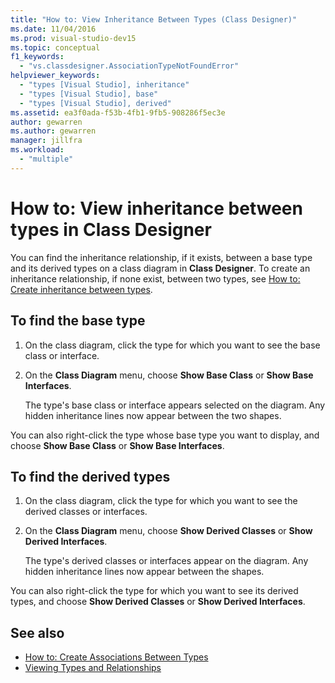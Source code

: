 ```yaml
---
title: "How to: View Inheritance Between Types (Class Designer)"
ms.date: 11/04/2016
ms.prod: visual-studio-dev15
ms.topic: conceptual
f1_keywords:
  - "vs.classdesigner.AssociationTypeNotFoundError"
helpviewer_keywords:
  - "types [Visual Studio], inheritance"
  - "types [Visual Studio], base"
  - "types [Visual Studio], derived"
ms.assetid: ea3f0ada-f53b-4fb1-9fb5-908286f5ec3e
author: gewarren
ms.author: gewarren
manager: jillfra
ms.workload:
  - "multiple"
---
```

# How to: View inheritance between types in Class Designer

You can find the inheritance relationship, if it exists, between a base type and its derived types on a class diagram in **Class Designer**. To create an inheritance relationship, if none exist, between two types, see [How to: Create inheritance between types](how-to-create-inheritance-between-types.md).

## To find the base type

1.  On the class diagram, click the type for which you want to see the base class or interface.

2.  On the **Class Diagram** menu, choose **Show Base Class** or **Show Base Interfaces**.

     The type's base class or interface appears selected on the diagram. Any hidden inheritance lines now appear between the two shapes.

You can also right-click the type whose base type you want to display, and choose **Show Base Class** or **Show Base Interfaces**.

## To find the derived types

1.  On the class diagram, click the type for which you want to see the derived classes or interfaces.

2.  On the **Class Diagram** menu, choose **Show Derived Classes** or **Show Derived Interfaces**.

     The type's derived classes or interfaces appear on the diagram. Any hidden inheritance lines now appear between the shapes.

You can also right-click the type for which you want to see its derived types, and choose **Show Derived Classes** or **Show Derived Interfaces**.

## See also

- [How to: Create Associations Between Types](how-to-create-associations-between-types.md)
- [Viewing Types and Relationships](designing-and-viewing-classes-and-types.md)
